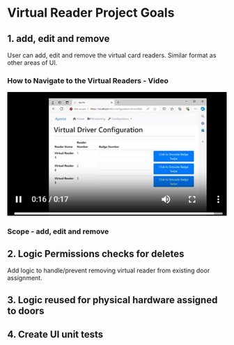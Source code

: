 # Virtual Reader Project Goals

## 1. add, edit and remove 
User can add, edit and remove the virtual card readers. Similar format as other areas of UI.

### How to Navigate to the Virtual Readers - Video

[![](images/VirtualReader.JPG)](Aporta_NavToVirtualReaders.mp4)

### Scope - add, edit and remove



## 2. Logic Permissions checks for deletes
Add logic to handle/prevent removing virtual reader from existing door assignment. 

## 3. Logic reused for physical hardware assigned to doors

## 4. Create UI unit tests